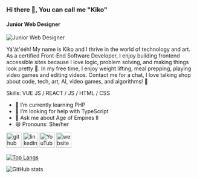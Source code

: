 ### Hi there 👋, You can call me "Kiko"
#### Junior Web Designer
![Junior Web Designer](https://media.licdn.com/dms/image/C4E16AQGJkApMg5ZxVw/profile-displaybackgroundimage-shrink_350_1400/0/1663797366041?e=1699488000&v=beta&t=PhJvGdGyjaW_P2vUWEJcd0u4IELUOUwMFxqmvst10Bw)

Yá'át'ééh! My name is Kiko and I thrive in the world of technology and art. As a certified Front-End Software Developer, I enjoy building frontend accessible sites because I love logic, problem solving, and making things look pretty 🌸. In my free time, I enjoy weight lifting, meal prepping, playing video games and editing videos. Contact me for a chat, I love talking shop about code, tech, art, AI, video games, and algorithms! 🍵

Skills: VUE JS / REACT / JS / HTML / CSS

- 🌱 I’m currently learning PHP 
- 🤔 I’m looking for help with TypeScript 
- 💬 Ask me about Age of Empires II 
- 😄 Pronouns: She/her 


[<img src='https://cdn.jsdelivr.net/npm/simple-icons@3.0.1/icons/github.svg' alt='github' height='40'>](https://github.com/knpausch)  [<img src='https://cdn.jsdelivr.net/npm/simple-icons@3.0.1/icons/linkedin.svg' alt='linkedin' height='40'>](https://www.linkedin.com/in/knpausch/)  [<img src='https://cdn.jsdelivr.net/npm/simple-icons@3.0.1/icons/youtube.svg' alt='YouTube' height='40'>](https://www.youtube.com/channel/c/knpausch)  [<img src='https://cdn.jsdelivr.net/npm/simple-icons@3.0.1/icons/icloud.svg' alt='website' height='40'>](https://keyaannapausch.com/)  

[![Top Langs](https://github-readme-stats.vercel.app/api/top-langs/?username=knpausch)](https://github.com/anuraghazra/github-readme-stats)

![GitHub stats](https://github-readme-stats.vercel.app/api?username=knpausch&show_icons=true)  

